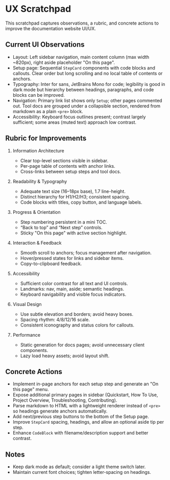 # UX Scratchpad

This scratchpad captures observations, a rubric, and concrete actions to improve the documentation website UI/UX.

## Current UI Observations

- Layout: Left sidebar navigation, main content column (max width ~820px), right aside placeholder "On this page".
- Setup page: Sequential `StepCard` components with code blocks and callouts. Clear order but long scrolling and no local table of contents or anchors.
- Typography: Inter for sans, JetBrains Mono for code; legibility is good in dark mode but hierarchy between headings, paragraphs, and code blocks can be improved.
- Navigation: Primary link list shows only `Setup`; other pages commented out. Tool docs are grouped under a collapsible section, rendered from markdown as a plain `<pre>` block.
- Accessibility: Keyboard focus outlines present; contrast largely sufficient; some areas (muted text) approach low contrast.

## Rubric for Improvements

1. Information Architecture

   - Clear top-level sections visible in sidebar.
   - Per-page table of contents with anchor links.
   - Cross-links between setup steps and tool docs.

2. Readability & Typography

   - Adequate text size (16–18px base), 1.7 line-height.
   - Distinct hierarchy for H1/H2/H3; consistent spacing.
   - Code blocks with titles, copy button, and language labels.

3. Progress & Orientation

   - Step numbering persistent in a mini TOC.
   - “Back to top” and “Next step” controls.
   - Sticky "On this page" with active section highlight.

4. Interaction & Feedback

   - Smooth scroll to anchors; focus management after navigation.
   - Hover/pressed states for links and sidebar items.
   - Copy-to-clipboard feedback.

5. Accessibility

   - Sufficient color contrast for all text and UI controls.
   - Landmarks: nav, main, aside; semantic headings.
   - Keyboard navigability and visible focus indicators.

6. Visual Design

   - Use subtle elevation and borders; avoid heavy boxes.
   - Spacing rhythm: 4/8/12/16 scale.
   - Consistent iconography and status colors for callouts.

7. Performance
   - Static generation for docs pages; avoid unnecessary client components.
   - Lazy load heavy assets; avoid layout shift.

## Concrete Actions

- Implement in-page anchors for each setup step and generate an "On this page" menu.
- Expose additional primary pages in sidebar (Quickstart, How To Use, Project Overview, Troubleshooting, Contributing).
- Parse markdown to HTML with a lightweight renderer instead of `<pre>` so headings generate anchors automatically.
- Add next/previous step buttons to the bottom of the Setup page.
- Improve `StepCard` spacing, headings, and allow an optional aside tip per step.
- Enhance `CodeBlock` with filename/description support and better contrast.

## Notes

- Keep dark mode as default; consider a light theme switch later.
- Maintain current font choices; tighten letter-spacing on headings.
